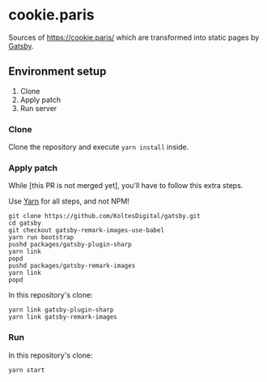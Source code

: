 # cookie.paris

Sources of https://cookie.paris/ which are transformed into static pages by [Gatsby](https://www.gatsbyjs.org/).

## Environment setup

1. Clone
1. Apply patch
1. Run server

### Clone

Clone the repository and execute `yarn install` inside.

### Apply patch

While [this PR is not merged yet], you'll have to follow this extra steps.

Use [Yarn](https://yarnpkg.com/en/docs/install) for all steps, and not NPM!

    git clone https://github.com/KoltesDigital/gatsby.git
    cd gatsby
    git checkout gatsby-remark-images-use-babel
    yarn run bootstrap
    pushd packages/gatsby-plugin-sharp
    yarn link
    popd
    pushd packages/gatsby-remark-images
    yarn link
    popd

In this repository's clone:

    yarn link gatsby-plugin-sharp
    yarn link gatsby-remark-images

### Run

In this repository's clone:

    yarn start

